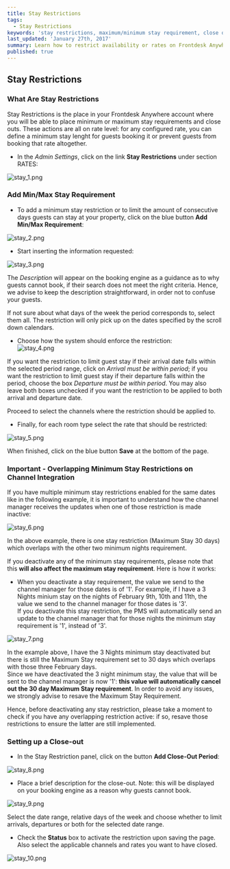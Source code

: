 ```yaml
---
title: Stay Restrictions
tags:
  - Stay Restrictions
keywords: 'stay restrictions, maximum/minimum stay requirement, close out'
last_updated: 'January 27th, 2017'
summary: Learn how to restrict availability or rates on Frontdesk Anywhere!
published: true
---
```

 
 
## Stay Restrictions
  
### What Are Stay Restrictions  
  
Stay Restrictions is the place in your Frontdesk Anywhere account where you will be able to place minimum or maximum stay requirements and close outs.
These actions are all on rate level: for any configured rate, you can define a minimum stay lenght for guests booking it or prevent guests from booking that rate altogether.  


- In the _Admin Settings_, click on the link **Stay Restrictions** under section RATES:  


![stay_1.png]({{site.baseurl}}/images/stay_1.png)


### Add Min/Max Stay Requirement  

- To add a minimum stay restriction or to limit the amount of consecutive days guests can stay at your property, click on the blue button **Add Min/Max Requirement**:  

![stay_2.png]({{site.baseurl}}/images/stay_2.png)
  
  
 - Start inserting the information requested:
 
 ![stay_3.png]({{site.baseurl}}/images/stay_3.png)
 
 
The _Description_ will appear on the booking engine as a guidance as to why guests cannot book, if their search does not meet the right criteria. Hence, we advise to keep the description straightforward, in order not to confuse your guests.  

If not sure about what days of the week the period corresponds to, select them all. The restriction will only pick up on the dates specified by the scroll down calendars.  



- Choose how the system should enforce the restriction:  
![stay_4.png]({{site.baseurl}}/images/stay_4.png)
  
  
If you want the restriction to limit guest stay if their arrival date falls within the selected period range, click on _Arrival must be within period_; if you want the restriction to limit guest stay if their departure falls within the period, choose the box _Departure must be within period_. You may also leave both boxes unchecked if you want the restriction to be applied to both arrival and departure date.  

Proceed to select the channels where the restriction should be applied to.  
  

- Finally, for each room type select the rate that should be restricted:  

![stay_5.png]({{site.baseurl}}/images/stay_5.png)
  
  
When finished, click on the blue button **Save** at the bottom of the page.


### Important - Overlapping Minimum Stay Restrictions on Channel Integration  

If you have multiple minimum stay restrictions enabled for the same dates like in the following example, it is important to understand how the channel manager receives the updates when one of those restriction is made inactive:

![stay_6.png]({{site.baseurl}}/images/stay_6.png)  

In the above example, there is one stay restriction (Maximum Stay 30 days) which overlaps with the other two minimum nights requirement.

If you deactivate any of the minimum stay requirements, please note that this **will also affect the maximum stay requirement**.  Here is how it works:

- When you deactivate a stay requirement, the value we send to the channel manager for those dates is of '1'. For example, if I have a 3 Nights minium stay on the nights of February 9th, 10th and 11th, the value we send to the channel manager for those dates is '3'.  
If you deactivate this stay restriction, the PMS will automatically send an update to the channel manager that for those nights the minimum stay requirement is '1', instead of '3'.

![stay_7.png]({{site.baseurl}}/images/stay_7.png)

In the example above, I have the 3 Nights minimum stay deactivated but there is still the Maximum Stay requirement set to 30 days which overlaps with those three February days.    
Since we have deactivated the 3 night minimum stay, the value that will be sent to the channel manager is now '1': **this value will automatically cancel out the 30 day Maximum Stay requirement**. In order to avoid any issues, we strongly advise to resave the Maximum Stay Requirement.  

Hence, before deactivating any stay restriction, please take a moment to check if you have any overlapping restriction active: if so, resave those restrictions to ensure the latter are still implemented.


### Setting up a Close-out
  
- In the Stay Restriction panel, click on the button **Add Close-Out Period**:  

![stay_8.png]({{site.baseurl}}/images/stay_8.png)  

- Place a brief description for the close-out. Note: this will be displayed on your booking engine as a reason why guests cannot book.  

![stay_9.png]({{site.baseurl}}/images/stay_9.png)  

  
Select the date range, relative days of the week and choose whether to limit arrivals, departures or both for the selected date range.  

- Check the **Status** box to activate the restriction upon saving the page. Also select the applicable channels and rates you want to have closed.     

![stay_10.png]({{site.baseurl}}/images/stay_10.png)
